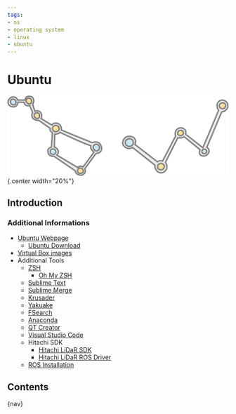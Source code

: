 ```yaml
---
tags:
- os
- operating system
- linux
- ubuntu
---
```

# Ubuntu
![](img/logo.svg){.center width="20%"}

## Introduction

### Additional Informations

- [Ubuntu Webpage](https://ubuntu.com/)
  - [Ubuntu Download](https://ubuntu.com/#download)
- [Virtual Box images](https://www.osboxes.org/ubuntu/)
- Additional Tools
  - [ZSH](https://www.zsh.org/)
      - [Oh My ZSH](https://ohmyz.sh/)
  - [Sublime Text](https://www.sublimetext.com/)
  - [Sublime Merge](https://www.sublimemerge.com/)
  - [Krusader](https://krusader.org/)
  - [Yakuake](https://kde.org/applications/system/org.kde.yakuake)
  - [FSearch](https://github.com/cboxdoerfer/fsearch)
  - [Anaconda](https://www.anaconda.com/)
  - [QT Creator](https://www.qt.io/download)
  - [Visual Studio Code](https://code.visualstudio.com/)
  - Hitachi SDK
      - [Hitachi LiDaR SDK](https://hlds.co.jp/product-eng/tofsdk)
      - [Hitachi LiDaR ROS Driver](https://wiki.ros.org/hls_lfom_tof_driver)
  - [ROS Installation](https://wiki.ros.org/melodic/Installation/Ubuntu)

## Contents

{nav}
